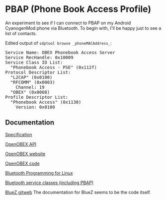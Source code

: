 PBAP (Phone Book Access Profile)
================================

An experiment to see if I can connect to PBAP on my Android CyanogenMod phone via Bluetooth.
To begin with, I'll be happy just to see a list of contacts.

Edited output of `sdptool browse _phoneMACAddress_`:

<pre>
Service Name: OBEX Phonebook Access Server
Service RecHandle: 0x10009
Service Class ID List:
  "Phonebook Access - PSE" (0x112f)
Protocol Descriptor List:
  "L2CAP" (0x0100)
  "RFCOMM" (0x0003)
    Channel: 19
  "OBEX" (0x0008)
Profile Descriptor List:
  "Phonebook Access" (0x1130)
    Version: 0x0100
</pre>

Documentation
-------------
[Specification](https://www.bluetooth.org/docman/handlers/downloaddoc.ashx?doc_id=230887)

[OpenOBEX API](http://dev.zuckschwerdt.org/openobex/doxygen/)

[OpenOBEX website](http://dev.zuckschwerdt.org/openobex/)

[OpenOBEX code](https://www.gitorious.org/openobex)

[Bluetooth Programming for Linux](http://people.csail.mit.edu/albert/bluez-intro/)

[Bluetooth service classes (including PBAP)](https://www.bluetooth.org/Technical/AssignedNumbers/service_discovery.htm)

[BlueZ gitweb](https://git.kernel.org/cgit/bluetooth/bluez.git)
The documentation for BlueZ seems to be the code itself.
